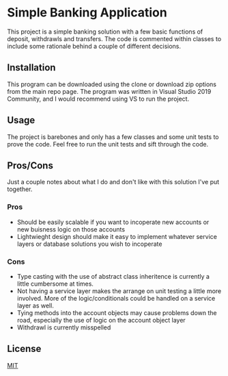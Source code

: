 # Simple Banking Application

This project is a simple banking solution with a few basic functions of deposit, withdrawls and transfers. The code is commented within classes to include some rationale behind a couple of different decisions.

## Installation

This program can be downloaded using the clone or download zip options from the main repo page. The program was written in Visual Studio 2019 Community, and I would recommend using VS to run the project.

## Usage

The project is barebones and only has a few classes and some unit tests to prove the code. Feel free to run the unit tests and sift through the code.

## Pros/Cons

Just a couple notes about what I do and don't like with this solution I've put together.

### Pros

* Should be easily scalable if you want to incoperate new accounts or new buisness logic on those accounts
* Lightwieght design should make it easy to implement whatever service layers or database solutions you wish to incoperate

### Cons
* Type casting with the use of abstract class inheritence is currently a little cumbersome at times.
* Not having a service layer makes the arrange on unit testing a little more involved. More of the logic/conditionals could be handled on a service layer as well.
* Tying methods into the account objects may cause problems down the road, especially the use of logic on the account object layer
* Withdrawl is currently misspelled 


## License
[MIT](https://choosealicense.com/licenses/mit/)
